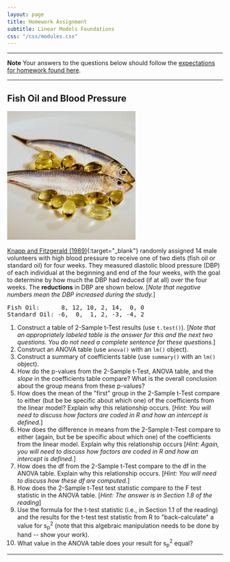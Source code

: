 ```yaml
---
layout: page
title: Homework Assignment
subtitle: Linear Models Foundations
css: "/css/modules.css"
---
```


----

<div class="alert alert-warning">
  <strong>Note</strong> Your answers to the questions below should follow the <a href="../../resources/hwformat" target="_blank">expectations for homework found here</a>.
</div>

----

## Fish Oil and Blood Pressure
<img src="../zimgs/fish-oil.jpg" alt="Fish Oil" class="img-right">

[Knapp and Fitzgerald (1989)](https://www.ncbi.nlm.nih.gov/pubmed/2648152){:target="_blank"} randomly assigned 14 male volunteers with high blood pressure to receive one of two diets (fish oil or standard oil) for four weeks.  They measured diastolic blood pressure (DBP) of each individual at the beginning and end of the four weeks, with the goal to determine by how much the DBP had reduced (if at all) over the four weeks. The **reductions** in DBP are shown below. [*Note that negative numbers mean the DBP increased during the study.*]

<pre>
Fish Oil:      8, 12, 10, 2, 14,  0, 0
Standard Oil: -6,  0,  1, 2, -3, -4, 2
</pre>

1. Construct a table of 2-Sample t-Test results (use `t.test()`). [*Note that an appropriately labeled table is the answer for this and the next two questions. You do not need a complete sentence for these questions.*]
1. Construct an ANOVA table (use `anova()` with an `lm()` object).
1. Construct a summary of coefficients table (use `summary()` with an `lm()` object).
1. How do the p-values from the 2-Sample t-Test, ANOVA table, and the *slope* in the coefficients table compare?  What is the overall conclusion about the group means from these p-values?
1. How does the mean of the "first" group in the 2-Sample t-Test compare to either (but be be specific about which one) of the coefficients from the linear model?  Explain why this relationship occurs. [*Hint: You will need to discuss how factors are coded in R and how an intercept is defined.*]
1. How does the difference in means from the 2-Sample t-Test compare to either (again,  but be be specific about which one) of the coefficients from the linear model.  Explain why this relationship occurs [*Hint: Again, you will need to discuss how factors are coded in R and how an intercept is defined.*]
1. How does the df from the 2-Sample t-Test compare to the df in the ANOVA table.  Explain why this relationship occurs. [*Hint: You will need to discuss how these df are computed.*]
1. How does the 2-Sample t-Test test statistic compare to the F test statistic in the ANOVA table. [*Hint: The answer is in Section 1.8 of the reading*]
1. Use the formula for the t-test statistic (i.e., in Section 1.1 of the reading) and the results for the t-test test statistic from R to "back-calculate" a value for s<sub>p</sub><sup>2</sup> (note that this algebraic manipulation needs to be done by hand -- show your work).
1. What value in the ANOVA table does your result for s<sub>p</sub><sup>2</sup> equal?

----
